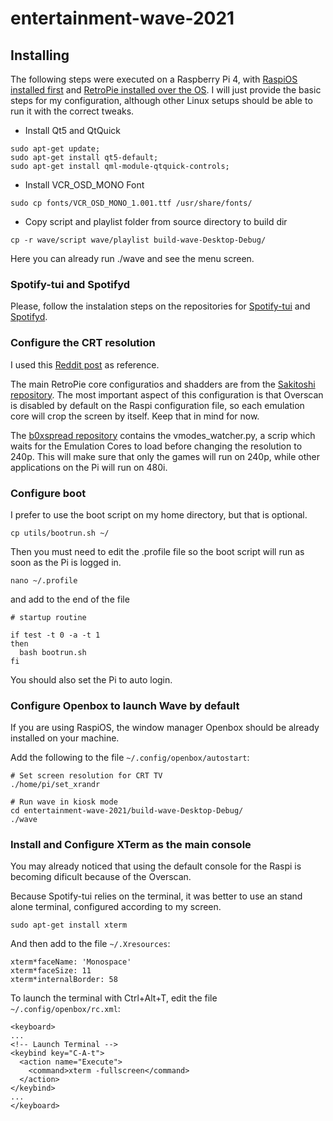 # entertainment-wave-2021

## Installing

The following steps were executed on a Raspberry Pi 4, with [RaspiOS installed first](https://www.raspberrypi.com/documentation/computers/getting-started.html) and [RetroPie installed over the OS](https://retropie.org.uk/docs/Manual-Installation/).
I will just provide the basic steps for my configuration, although other Linux setups should be able to run it with the correct tweaks.

- Install Qt5 and QtQuick
```
sudo apt-get update;
sudo apt-get install qt5-default;
sudo apt-get install qml-module-qtquick-controls;
```
- Install VCR_OSD_MONO Font
```
sudo cp fonts/VCR_OSD_MONO_1.001.ttf /usr/share/fonts/
```
- Copy script and playlist folder from source directory to build dir
```
cp -r wave/script wave/playlist build-wave-Desktop-Debug/
```
Here you can already run ./wave and see the menu screen.

### Spotify-tui and Spotifyd

Please, follow the instalation steps on the repositories for [Spotify-tui](https://github.com/Rigellute/spotify-tui) and [Spotifyd](https://github.com/Spotifyd/spotifyd).

### Configure the CRT resolution

I used this [Reddit post](https://www.reddit.com/r/RetroPie/comments/q91tlj/pi4_35mm_to_rca_composite_on_a_crt_240p_now/) as reference.

The main RetroPie core configuratios and shadders are from the [Sakitoshi repository](https://github.com/Sakitoshi/retropie-crt-tvout). 
The most important aspect of this configuration is that Overscan is disabled by default on the Raspi configuration file, so each emulation core will crop the screen by itself. Keep that in mind for now.

The [b0xspread repository](https://github.com/b0xspread/rpi4-crt) contains the vmodes_watcher.py, a scrip which waits for the Emulation Cores to load before changing the resolution to 240p. 
This will make sure that only the games will run on 240p, while other applications on the Pi will run on 480i.

### Configure boot

I prefer to use the boot script on my home directory, but that is optional.

```
cp utils/bootrun.sh ~/
```
Then you must need to edit the .profile file so the boot script will run as soon as the Pi is logged in.
```
nano ~/.profile
```
and add to the end of the file
```
# startup routine

if test -t 0 -a -t 1
then
  bash bootrun.sh
fi
```
You should also set the Pi to auto login.

### Configure Openbox to launch Wave by default

If you are using RaspiOS, the window manager Openbox should be already installed on your machine.

Add the following to the file `~/.config/openbox/autostart`:

```
# Set screen resolution for CRT TV
./home/pi/set_xrandr

# Run wave in kiosk mode
cd entertainment-wave-2021/build-wave-Desktop-Debug/
./wave
```

### Install and Configure XTerm as the main console

You may already noticed that using the default console for the Raspi is becoming dificult because of the Overscan.

Because Spotify-tui relies on the terminal, it was better to use an stand alone terminal, configured according to my screen.

```
sudo apt-get install xterm
```

And then add to the file `~/.Xresources`:
```
xterm*faceName: 'Monospace'
xterm*faceSize: 11
xterm*internalBorder: 58
```
To launch the terminal with Ctrl+Alt+T, edit the file `~/.config/openbox/rc.xml`:
```
<keyboard>
...
<!-- Launch Terminal -->
<keybind key="C-A-t">
  <action name="Execute">
    <command>xterm -fullscreen</command>
  </action>
</keybind>
...
</keyboard>
```
